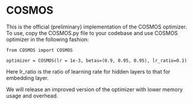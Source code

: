 # COSMOS

This is the official (preliminary) implementation of the COSMOS optimizer. To use, copy the COSMOS.py file to your codebase and use COSMOS optimizer in the following fashion:

```
from COSMOS import COSMOS

optimizer = COSMOS(lr = 1e-3, betas=(0.9, 0.95, 0.95), lr_ratio=0.1)
```
Here lr_ratio is the ratio of learning rate for hidden layers to that for embedding layer.

We will release an improved version of the optimizer with lower memory usage and overhead. 
